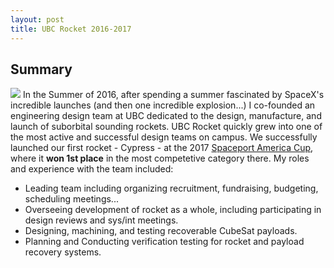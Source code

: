 ```yaml
---
layout: post
title: UBC Rocket 2016-2017
---
```


## Summary
![]({{site.baseurl}}/http://www.ubcrocket.com/images/team.jpg)
In the Summer of 2016, after spending a summer fascinated by SpaceX's incredible launches (and then one incredible explosion...) I co-founded an engineering design team at UBC dedicated to the design, manufacture, and launch of suborbital sounding rockets. UBC Rocket quickly grew into one of the most active and successful design teams on campus. We successfully launched our first rocket - Cypress - at the 2017 [Spaceport America Cup](https://www.spaceportamericacup.com/), where it **won 1st place** in the most competetive category there. My roles and experience with the team included:
* Leading team including organizing recruitment, fundraising, budgeting, scheduling meetings...
* Overseeing development of rocket as a whole, including participating in design reviews and sys/int meetings.
* Designing, machining, and testing recoverable CubeSat payloads.
* Planning and Conducting verification testing for rocket and payload recovery systems. 
